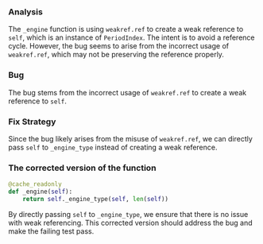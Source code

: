 ### Analysis
The `_engine` function is using `weakref.ref` to create a weak reference to `self`, which is an instance of `PeriodIndex`. The intent is to avoid a reference cycle. However, the bug seems to arise from the incorrect usage of `weakref.ref`, which may not be preserving the reference properly.

### Bug
The bug stems from the incorrect usage of `weakref.ref` to create a weak reference to `self`.

### Fix Strategy
Since the bug likely arises from the misuse of `weakref.ref`, we can directly pass `self` to `_engine_type` instead of creating a weak reference.

### The corrected version of the function
```python
@cache_readonly
def _engine(self):
    return self._engine_type(self, len(self))
``` 

By directly passing `self` to `_engine_type`, we ensure that there is no issue with weak referencing. This corrected version should address the bug and make the failing test pass.